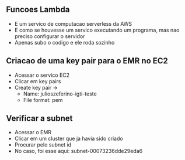 ## Funcoes Lambda
- E um servico de computacao serverless da AWS
- E como se houvesse um servico executando um programa, mas nao preciso configurar o servidor
- Apenas subo o codigo e ele roda sozinho

## Criacao de uma key pair para o EMR no EC2
- Acessar o servico EC2
- Clicar em key pairs
- Create key pair -> 
    - Name: julioszeferino-igti-teste
    - File format: pem

## Verificar a subnet
- Acessar o EMR
- Clicar em um cluster que ja havia sido criado
- Procurar pelo subnet id
- No caso, foi esse aqui: subnet-00073236dde29eda6
